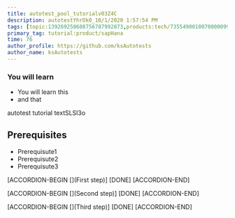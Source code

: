 ```yaml
---
title: autotest_pool_tutorialv03Z4C
description: autotestYhrDk0_10/1/2020 1:57:54 PM
tags: [topic:139269250608756787992873,products:tech/73554900100700000996,tutorial:experience/advanced]
primary_tag: tutorial:product/sapHana
time: 76
author_profile: https://github.com/ksAutotests
author_name: ksAutotests
---
```

### You will learn
- You will learn this
- and that

autotest tutorial textSLSl3o

## Prerequisites
- Prerequisute1
- Prerequisute2
- Prerequisute3

[ACCORDION-BEGIN [](First step)]
[DONE]
[ACCORDION-END]

[ACCORDION-BEGIN [](Second step)]
[DONE]
[ACCORDION-END]

[ACCORDION-BEGIN [](Third step)]
[DONE]
[ACCORDION-END]

